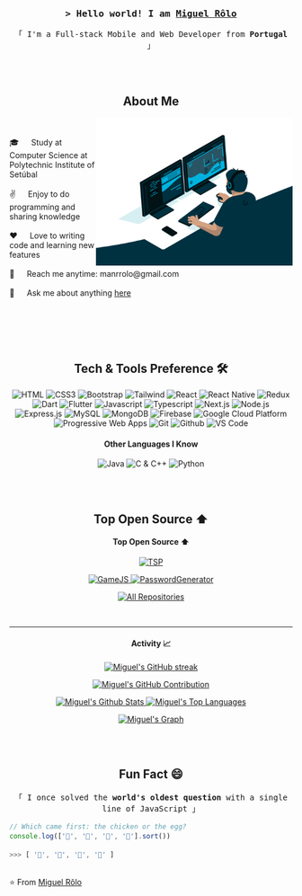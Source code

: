 <h3 align="center">
  <samp>&gt; Hello world! I am
    <b><a target="_blank" href="#">Miguel Rôlo</a></b>
  </samp>
</h3>

<p align="center"> 
  <samp>
    「 I'm a Full-stack Mobile and Web Developer from <b>Portugal</b> 」
  </samp>
</p>
<br/>
<br/>

<h2 align="center">About Me</h2>
<p>
 <img align="right" width="350" src="/assets/programmer.gif" alt="Coding gif" />
  <br/>
  <br/>
 🎓 &emsp; Study at Computer Science at Polytechnic Institute of Setúbal<br/><br/>
 ✌️ &emsp; Enjoy to do programming and sharing knowledge <br/><br/>
 ❤️ &emsp; Love to writing code and learning new features<br/><br/>
 📧 &emsp; Reach me anytime: manrrolo@gmail.com<br/><br/>
 💬 &emsp; Ask me about anything <a href='https://github.com/MiguelRolo/miguelrolo/issues'>here</a>
</p>
<br/>
<br/>
<br/>
<br/>

<h2 align="center">Tech & Tools Preference 🛠️</h2>
<div align='center'>

  ![HTML](https://img.shields.io/badge/HTML5-E34F26?style=for-the-badge&logo=html5&logoColor=white)
  ![CSS3](https://img.shields.io/badge/CSS3-1572B6?style=for-the-badge&logo=css3&logoColor=white)
  ![Bootstrap](https://img.shields.io/badge/Bootstrap-563D7C?style=for-the-badge&logo=bootstrap&logoColor=white)
  ![Tailwind](https://img.shields.io/badge/Tailwind_CSS-092749?style=for-the-badge&logo=tailwindcss&logoColor=06B6D4&labelColor=000000)
  ![React](https://img.shields.io/badge/-React-61DBFB?style=for-the-badge&labelColor=black&logo=react&logoColor=61DBFB)
  ![React Native](https://img.shields.io/badge/React_Native-20232A?style=for-the-badge&logo=react&logoColor=61DAFB)
  ![Redux](https://img.shields.io/badge/Redux-593D88?style=for-the-badge&logo=redux&logoColor=white)
  ![Dart](https://img.shields.io/badge/Dart-0175C2?style=for-the-badge&logo=dart&logoColor=white)
  ![Flutter](https://img.shields.io/badge/Flutter-02569B?style=for-the-badge&logo=flutter&logoColor=white)
  ![Javascript](https://img.shields.io/badge/Javascript-F0DB4F?style=for-the-badge&labelColor=black&logo=javascript&logoColor=F0DB4F)
  ![Typescript](https://img.shields.io/badge/Typescript-007acc?style=for-the-badge&labelColor=black&logo=typescript&logoColor=007acc)
  ![Next.js](https://img.shields.io/badge/next.js-000000?style=for-the-badge&logo=nextdotjs&logoColor=white)
  ![Node.js](https://img.shields.io/badge/Nodejs-3C873A?style=for-the-badge&labelColor=black&logo=node.js&logoColor=3C873A)
  ![Express.js](https://img.shields.io/badge/Express.js-000000?style=for-the-badge&logo=express&logoColor=white)
  ![MySQL](https://img.shields.io/badge/MySQL-F29111?style=for-the-badge&logo=mysql&logoColor=white)
  ![MongoDB](https://img.shields.io/badge/MongoDB-4EA94B?style=for-the-badge&logo=mongodb&logoColor=white)
  ![Firebase](https://img.shields.io/badge/Firebase-FFA611?style=for-the-badge&logo=firebase&logoColor=white)
  ![Google Cloud Platform](https://img.shields.io/badge/Google%20Cloud%20Platform-4285F4?style=for-the-badge&logo=google%20cloud&logoColor=white)
  ![Progressive Web Apps](https://img.shields.io/badge/Progressive%20Web%20Apps-5A0FC8?style=for-the-badge)
  ![Git](https://img.shields.io/badge/Git-F05032?style=for-the-badge&logo=git&logoColor=white)
  ![Github](https://img.shields.io/badge/Github-333?style=for-the-badge&logo=github&logoColor=white)
  ![VS Code](https://img.shields.io/badge/Visual_Studio-0078d7?style=for-the-badge&logo=visual%20studio&logoColor=white)
</div>

<h4 align='center'>Other Languages I Know</h4>
<div align='center'>

  ![Java](https://img.shields.io/badge/Java-F89820?style=for-the-badge)
  ![C & C++](https://img.shields.io/badge/C%20&%20C++-659ad2?style=for-the-badge&logo=c%2B%2B&logoColor=white)
  ![Python](https://img.shields.io/badge/Python-black?style=for-the-badge&logo=python&logoColor=white)
</div>
<br/>
<br/>

<h2 align="center">Top Open Source ⬆</h2>

<h4 align="center">Top Open Source ⬆</h4>
<!--<p align='center'><samp>Developing...</samp></p>-->
<p align='center'>
  <a href="https://github.com/MiguelRolo/TSP">
    <img
      src='https://github-readme-stats.vercel.app/api/pin/?username=MiguelRolo&repo=TSP&border_color=7F3FBF&bg_color=0D1117&title_color=C9D1D9&text_color=8B949E&icon_color=7F3FBF'
      alt='TSP'
    >
  </a>
</p>
<p align='center'>
  <a href="https://github.com/MiguelRolo/GamesJS">
    <img
      src='https://github-readme-stats.vercel.app/api/pin/?username=MiguelRolo&repo=GamesJS&border_color=7F3FBF&bg_color=0D1117&title_color=C9D1D9&text_color=8B949E&icon_color=7F3FBF'
      alt='GameJS'
    >
  </a>
  <a href="https://github.com/MiguelRolo/PasswordGenerator">
    <img
      src='https://github-readme-stats.vercel.app/api/pin/?username=MiguelRolo&repo=PasswordGenerator&border_color=7F3FBF&bg_color=0D1117&title_color=C9D1D9&text_color=8B949E&icon_color=7F3FBF'
      alt='PasswordGenerator'
    >
  </a>
</p>

<p align="center">
  <a href="https://github.com/MiguelRolo?tab=repositories" target="_seft">
    <img alt="All Repositories" title="All Repositories" src="https://img.shields.io/badge/-All%20Repos-7F3FBF?style=for-the-badge&logo=github&logoColor=white"/>
  </a>
</p>
<br>

<hr>

<h4 align="center">Activity 📈</h4>
<p align="center">
  <a href="https://github.com/MiguelRolo">
    <img src="https://github-readme-streak-stats.herokuapp.com/?user=MiguelRolo&theme=radical&border=7F3FBF&background=0D1117" alt="Miguel's GitHub streak"/>
  </a>
</p>
<p align="center">
  <a href="https://github.com/MiguelRolo">
    <img src="https://github-profile-summary-cards.vercel.app/api/cards/profile-details?username=MiguelRolo&theme=radical" alt="Miguel's GitHub Contribution"/>
  </a>
</p>

<p align='center'> 
    <a href="https://github.com/MiguelRolo">
      <img alt="Miguel's Github Stats" src="https://denvercoder1-github-readme-stats.vercel.app/api?username=MiguelRolo&show_icons=true&count_private=true&theme=react&border_color=7F3FBF&bg_color=0D1117&title_color=F85D7F&icon_color=F8D866" height="192px" width="49.5%"/>
    </a>
    <a href="https://github.com/MiguelRolo">
      <img alt="Miguel's Top Languages" src="https://denvercoder1-github-readme-stats.vercel.app/api/top-langs/?username=MiguelRolo&langs_count=8&layout=compact&theme=react&border_color=7F3FBF&bg_color=0D1117&title_color=F85D7F&icon_color=F8D866" height="192px" width="49.5%"/>
    </a>
  <br/>
</p>

<p align="center">
  <a href="https://github.com/MiguelRolo" target="_selft">
    <img alt="Miguel's Graph" title="Miguel's Graph" src="https://github-readme-activity-graph.vercel.app/graph?username=MiguelRolo&custom_title=Miguel%20Rôlo's%20GitHub%20Activity%20Graph&bg_color=0D1117&color=7F3FBF&line=7F3FBF&point=7F3FBF&area_color=FFFFFF&title_color=FFFFFF&area=true"/>
  </a>
</p>

<br/>
<br/>

<h2 align="center">Fun Fact 😄</h2>
<p align="center">
  <samp>
  「 I once solved the <b>world's oldest question</b> with a single line of JavaScript 」
  </samp>
</p>

```javascript
// Which came first: the chicken or the egg?
console.log(['🥚', '🐣', '🐥', '🐔'].sort())

>>> [ '🐔', '🐣', '🐥', '🥚' ]
```

<br>
⭐️ From <a href='https://github.com/MiguelRolo'>Miguel Rôlo</a>